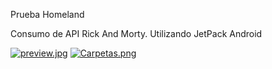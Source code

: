 Prueba Homeland

Consumo de API Rick And Morty. Utilizando JetPack Android

[![preview.jpg](https://i.postimg.cc/tJ00M9zb/preview.jpg)](https://postimg.cc/XGgDZSh1)
[![Carpetas.png](https://i.postimg.cc/C1qXDWpQ/Carpetas.png)](https://postimg.cc/2bC0N96Q)
